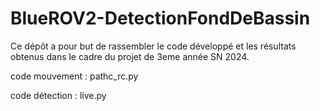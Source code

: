 # BlueROV2-DetectionFondDeBassin

Ce dépôt a pour but de rassembler le code développé et les résultats obtenus dans le cadre du projet de 3eme année SN 2024.

code mouvement : pathc_rc.py

code détection : live.py